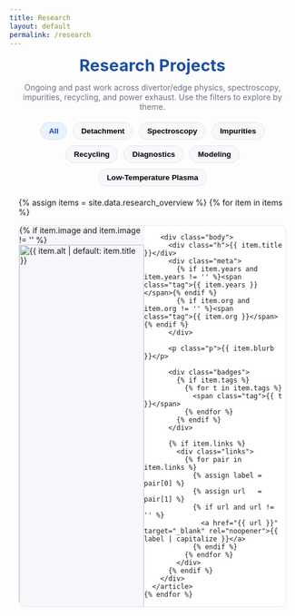 ```yaml
---
title: Research
layout: default
permalink: /research
---
```


<style>
:root{ --page-w:1100px; --ink:#0d3ea9; --ink-2:#1a4fa3; --muted:#6b7280; --card:#fff; --ring:#e6e6e6; }
.projects-wrap{max-width:var(--page-w);margin:0 auto;padding:0 1rem 2rem}
.projects-title{text-align:center;font-weight:700;letter-spacing:.2px;margin:.2rem 0 1.2rem;
  font-size:clamp(1.8rem,2.6vw,2.2rem);color:var(--ink-2)}
.projects-sub{color:var(--muted);text-align:center;margin:-.4rem auto 1.2rem;max-width:860px}

/* filters */
.filters{display:flex;gap:10px;flex-wrap:wrap;justify-content:center;margin:10px 0 20px}
.filter-btn{border:1px solid var(--ring);background:#f7f8fb;border-radius:999px;padding:7px 14px;
  font-weight:600;cursor:pointer;transition:background .2s,border-color .2s,color .2s}
.filter-btn:focus{outline:2px solid #cfe0ff;outline-offset:2px}
.filter-btn.active{background:#eaf2fd;color:#0d3ea9;border-color:#cfe0ff}

/* horizontal list with thumbnail */
.list{display:flex;flex-direction:column;gap:14px}
.card{display:flex;gap:0;align-items:stretch;background:var(--card);border:1px solid var(--ring);
  border-radius:12px;overflow:hidden;transition:box-shadow .2s,transform .1s}
.card:hover{box-shadow:0 8px 24px rgba(13,62,169,.12);transform:translateY(-1px)}

/* thumbnail column */
.thumb-wrap{position:relative;flex:0 0 220px;max-width:220px;background:#f5f7fb}
.thumb{width:100%;height:100%;aspect-ratio:16/11;object-fit:cover;display:block}
.thumb-fallback{width:100%;height:100%;min-height:150px;background:
  linear-gradient(135deg,#eaf2fd,#dbeafe 60%,#c7f9e9)}

/* text column */
.body{padding:14px 16px 16px;flex:1;min-width:0}
.h{margin:0 0 6px;font-weight:700;color:#0d3ea9;font-size:1.08rem;line-height:1.25}
.meta{display:flex;gap:10px;flex-wrap:wrap;margin:0 0 8px;color:var(--muted);font-size:.92rem}
.tag{border:1px solid var(--ring);border-radius:999px;padding:2px 8px;font-size:.82rem;background:#fff}
.p{color:#222;line-height:1.6;margin:0}
.badges{display:flex;gap:6px;flex-wrap:wrap;margin:10px 0 0}
.links{display:flex;gap:12px;margin-top:10px;flex-wrap:wrap}
.links a{color:#0d3ea9;text-decoration:underline;white-space:nowrap}

/* responsive */
@media (max-width:860px){ .thumb-wrap{flex-basis:180px;max-width:180px} }
@media (max-width:640px){
  .card{flex-direction:column}
  .thumb-wrap{flex-basis:auto;max-width:none}
  .thumb,.thumb-fallback{aspect-ratio:16/9;min-height:160px}
  .body{padding:12px 14px 14px}
}
</style>

<div class="projects-wrap">
  <h1 class="projects-title">Research Projects</h1>
  <p class="projects-sub">
    Ongoing and past work across divertor/edge physics, spectroscopy, impurities, recycling, and power exhaust.
    Use the filters to explore by theme.
  </p>

  <!-- Filters -->
  <div class="filters" id="filters" role="tablist" aria-label="Project filters">
    <button class="filter-btn active" data-tag="all" role="tab" aria-selected="true">All</button>
    <button class="filter-btn" data-tag="detachment" role="tab" aria-selected="false">Detachment</button>
    <button class="filter-btn" data-tag="spectroscopy" role="tab" aria-selected="false">Spectroscopy</button>
    <button class="filter-btn" data-tag="impurities" role="tab" aria-selected="false">Impurities</button>
    <button class="filter-btn" data-tag="recycling" role="tab" aria-selected="false">Recycling</button>
    <button class="filter-btn" data-tag="diagnostics" role="tab" aria-selected="false">Diagnostics</button>
    <button class="filter-btn" data-tag="modeling" role="tab" aria-selected="false">Modeling</button>
    <button class="filter-btn" data-tag="low-temperature plasma" role="tab" aria-selected="false">Low-Temperature Plasma</button>
  </div>

  <!-- Horizontal list -->
  <div class="list" id="list">
    {% assign items = site.data.research_overview %}
    {% for item in items %}
      <article class="card" data-tags="{{ item.tags | default: empty | join: ',' }}">
        <div class="thumb-wrap">
          {% if item.image and item.image != '' %}
            <img class="thumb" src="{{ item.image | relative_url }}" alt="{{ item.alt | default: item.title }}">
          {% else %}
            <div class="thumb-fallback" aria-hidden="true"></div>
          {% endif %}
        </div>

        <div class="body">
          <div class="h">{{ item.title }}</div>
          <div class="meta">
            {% if item.years and item.years != '' %}<span class="tag">{{ item.years }}</span>{% endif %}
            {% if item.org and item.org != '' %}<span class="tag">{{ item.org }}</span>{% endif %}
          </div>

          <p class="p">{{ item.blurb }}</p>

          <div class="badges">
            {% if item.tags %}
              {% for t in item.tags %}
                <span class="tag">{{ t }}</span>
              {% endfor %}
            {% endif %}
          </div>

          {% if item.links %}
            <div class="links">
              {% for pair in item.links %}
                {% assign label = pair[0] %}
                {% assign url   = pair[1] %}
                {% if url and url != '' %}
                  <a href="{{ url }}" target="_blank" rel="noopener">{{ label | capitalize }}</a>
                {% endif %}
              {% endfor %}
            </div>
          {% endif %}
        </div>
      </article>
    {% endfor %}
  </div>
</div>

<script>
/* Tag filter (comma-separated data-tags on cards) */
(function() {
  const btns = Array.from(document.querySelectorAll('.filter-btn'));
  const cards = Array.from(document.querySelectorAll('.card'));
  const tagsOf = el => (el.getAttribute('data-tags')||'').split(',').map(s=>s.trim()).filter(Boolean);

  function setActive(btn){
    btns.forEach(b=>{
      const on = b===btn;
      b.classList.toggle('active', on);
      b.setAttribute('aria-selected', on ? 'true' : 'false');
    });
  }
  function apply(tag){
    cards.forEach(c => {
      const have = tagsOf(c);
      c.style.display = (tag==='all' || have.includes(tag)) ? '' : 'none';
    });
  }
  btns.forEach(btn=>{
    btn.addEventListener('click', ()=>{ setActive(btn); apply(btn.dataset.tag); });
    btn.addEventListener('keydown', e=>{ if(e.key==='Enter'||e.key===' '){ e.preventDefault(); btn.click(); }});
  });
})();
</script>

